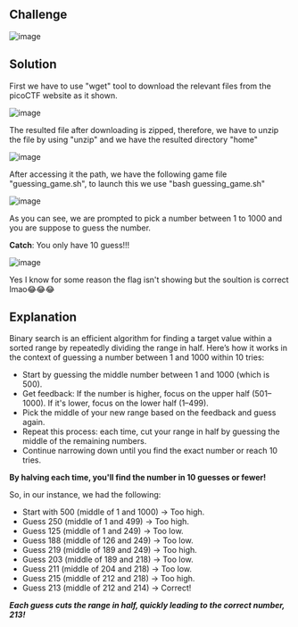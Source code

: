 ## Challenge 

![image](https://github.com/user-attachments/assets/5749e454-2af2-4f91-b608-94bc435cbf43)


## Solution 

First we have to use "wget" tool to download the relevant files from the picoCTF website as it shown.

![image](https://github.com/user-attachments/assets/f8e5e2e8-7b9e-412f-8957-7c569123b342)

The resulted file after downloading is zipped, therefore, we have to unzip the file by using "unzip" and we have the resulted directory "home"

![image](https://github.com/user-attachments/assets/0be11746-3e4b-4ddb-842a-7414f12eeb22)


After accessing it the path, we have the following game file "guessing_game.sh", to launch this we use "bash guessing_game.sh"

![image](https://github.com/user-attachments/assets/3adf0167-19bf-4489-b2d3-27dadc6063c3)


As you can see, we are prompted to pick a number between 1 to 1000 and you are suppose to guess the number.

**Catch**: You only have 10 guess!!!

![image](https://github.com/user-attachments/assets/2d2901c7-b5b5-4d25-8166-2fe5a1ef60a5)

Yes I know for some reason the flag isn't showing but the soultion is correct lmao😂😂😂

## Explanation 
Binary search is an efficient algorithm for finding a target value within a sorted range by repeatedly dividing the range in half. Here’s how it works in the context of guessing a number between 1 and 1000 within 10 tries:

* Start by guessing the middle number between 1 and 1000 (which is 500).
* Get feedback: If the number is higher, focus on the upper half (501–1000). If it's lower, focus on the lower half (1–499).
* Pick the middle of your new range based on the feedback and guess again.
* Repeat this process: each time, cut your range in half by guessing the middle of the remaining numbers.
* Continue narrowing down until you find the exact number or reach 10 tries.

**By halving each time, you'll find the number in 10 guesses or fewer!**

So, in our instance, we had the following:

* Start with 500 (middle of 1 and 1000) → Too high.
* Guess 250 (middle of 1 and 499) → Too high.
* Guess 125 (middle of 1 and 249) → Too low.
* Guess 188 (middle of 126 and 249) → Too low.
* Guess 219 (middle of 189 and 249) → Too high.
* Guess 203 (middle of 189 and 218) → Too low.
* Guess 211 (middle of 204 and 218) → Too low.
* Guess 215 (middle of 212 and 218) → Too high.
* Guess 213 (middle of 212 and 214) → Correct!

***Each guess cuts the range in half, quickly leading to the correct number, 213!***

